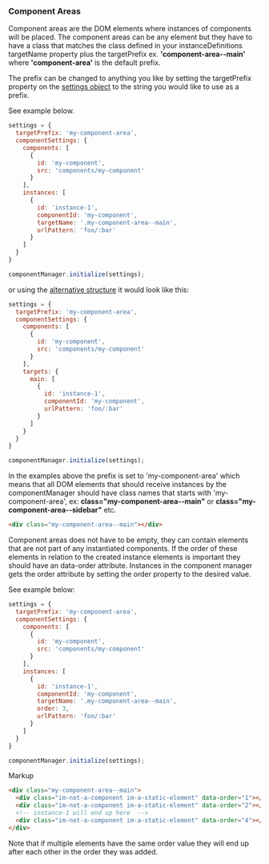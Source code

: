 ### <a name="component-areas"></a> Component Areas

Component areas are the DOM elements where instances of components will be placed. The component areas can be any element but they have to have a class that matches the class defined in your instanceDefinitions targetName property plus the targetPrefix ex. **'component-area--main'** where **'component-area'** is the default prefix.

The prefix can be changed to anything you like by setting the targetPrefix property on the [settings object](#settings) to the string you would like to use as a prefix.

See example below.

```javascript
settings = {
  targetPrefix: 'my-component-area',
  componentSettings: {
    components: [
      {
        id: 'my-component',
        src: 'components/my-component'
      }
    ],
    instances: [
      {
        id: 'instance-1',
        componentId: 'my-component',
        targetName: '.my-component-area--main',
        urlPattern: 'foo/:bar'
      }
    ]
  }
}

componentManager.initialize(settings);
```

or using the [alternative structure](#alternative-structure) it would look like this:

```javascript
settings = {
  targetPrefix: 'my-component-area',
  componentSettings: {
    components: [
      {
        id: 'my-component',
        src: 'components/my-component'
      }
    ],
    targets: {
      main: [
        {
          id: 'instance-1',
          componentId: 'my-component',
          urlPattern: 'foo/:bar'
        }
      ]
    }
  }
}

componentManager.initialize(settings);
```


In the examples above the prefix is set to 'my-component-area' which means that all DOM elements that should receive instances by the componentManager should have class names that starts with 'my-component-area', ex: **class="my-component-area--main"** or **class="my-component-area--sidebar"** etc.

```html
<div class="my-component-area--main"></div>
```

Component areas does not have to be empty, they can contain elements that are not part of any instantiated components. If the order of these elements in relation to the created instance elements is important they should have an data-order attribute. Instances in the component manager gets the order attribute by setting the order property to the desired value.

See example below:

```javascript
settings = {
  targetPrefix: 'my-component-area',
  componentSettings: {
    components: [
      {
        id: 'my-component',
        src: 'components/my-component'
      }
    ],
    instances: [
      {
        id: 'instance-1',
        componentId: 'my-component',
        targetName: '.my-component-area--main',
        order: 3,
        urlPattern: 'foo/:bar'
      }
    ]
  }
}

componentManager.initialize(settings);
```

Markup
```html
<div class="my-component-area--main">
  <div class="im-not-a-component im-a-static-element" data-order="1"></div>
  <div class="im-not-a-component im-a-static-element" data-order="2"></div>
  <!-- instance-1 will end up here  -->
  <div class="im-not-a-component im-a-static-element" data-order="4"></div>
</div>
```

Note that if multiple elements have the same order value they will end up after each other in the order they was added.